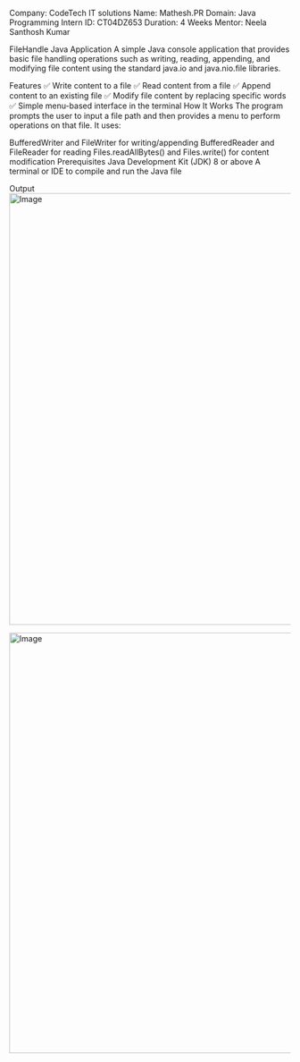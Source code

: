 Company: CodeTech IT solutions Name: Mathesh.PR Domain: Java Programming Intern ID: CT04DZ653 Duration: 4 Weeks Mentor: Neela Santhosh Kumar

FileHandle Java Application
A simple Java console application that provides basic file handling operations such as writing, reading, appending, and modifying file content using the standard java.io and java.nio.file libraries.

Features
✅ Write content to a file
✅ Read content from a file
✅ Append content to an existing file
✅ Modify file content by replacing specific words
✅ Simple menu-based interface in the terminal
How It Works
The program prompts the user to input a file path and then provides a menu to perform operations on that file. It uses:

BufferedWriter and FileWriter for writing/appending
BufferedReader and FileReader for reading
Files.readAllBytes() and Files.write() for content modification
Prerequisites
Java Development Kit (JDK) 8 or above
A terminal or IDE to compile and run the Java file

Output
<img width="1514" height="772" alt="Image" src="https://github.com/user-attachments/assets/e8704061-e9d5-4ead-836d-f60b69b1123c" />

<img width="1513" height="752" alt="Image" src="https://github.com/user-attachments/assets/f6174346-4fed-403c-b10b-72128980b125" />
